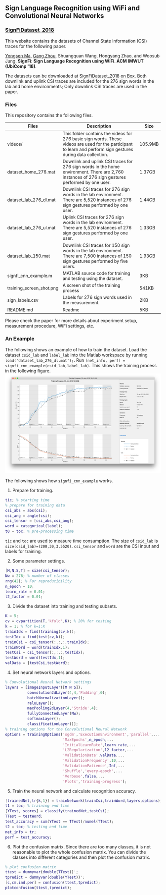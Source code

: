 ## Sign Language Recognition using WiFi and Convolutional Neural Networks
### [SignFiDataset_2018](https://app.box.com/folder/44872906260)

This website contains the datasets of Channel State Information (CSI) traces for the following paper.

[Yongsen Ma](http://www.cs.wm.edu/~yma/), [Gang Zhou](http://gzhou.blogs.wm.edu), Shuangquan Wang, Hongyang Zhao, and Woosub Jung. **SignFi: Sign Language Recognition using WiFi. ACM IMWUT (UbiComp '18)**.

The datasets can be downloaded at [SignFiDataset_2018 on Box](https://app.box.com/folder/44872906260). Both downlink and uplink CSI traces are included for the 276 sign words in the lab and home environments; Only downlink CSI traces are used in the paper.

### Files
This repository contains the following files.

| Files | Description | Size |
| ----- | ----------- | ---- |
| videos/ | This folder contains the videos for 276 basic sign words. These videos are used for the participant to learn and perform sign gestures during data collection. | 105.9MB |
|dataset_home_276.mat | Downlink and uplink CSI traces for 276 sign words in the home environment. There are 2,760 instances of 276 sign gestures performed by one user. | 1.37GB |
|dataset_lab_276_dl.mat | Downlink CSI traces for 276 sign words in the lab environment. There are 5,520 instances of 276 sign gestures performed by one user.| 1.44GB |
|dataset_lab_276_ul.mat | Uplink CSI traces for 276 sign words in the lab environment. There are 5,520 instances of 276 sign gestures performed by one user.| 1.33GB |
|dataset_lab_150.mat | Downlink CSI traces for 150 sign words in the lab environment. There are 7,500 instances of 150 sign gestures performed by five users. | 1.93GB |
| signfi_cnn_example.m | MATLAB source code for training and testing using the dataset. | 3KB |
| training_screen_shot.png | A screen shot of the training process | 541KB |
| sign_labels.csv | Labels for 276 sign words used in the measurement. | 2KB |
| README.md | Readme | 5KB |

Please check the paper for more details about experiment setup, measurement procedure, WiFi settings, etc.


### An Example
The following shows an example of how to train the dataset. Load the dataset `csid_lab` and `label_lab` into the Matlab workspace by running `load('dataset_lab_276_dl.mat');`. Run `[net_info, perf] = signfi_cnn_example(csid_lab,label_lab)`. This shows the training process in the following figure.
![Training process](./training_screen_shot.png)

The following shows how `signfi_cnn_example` works.
1. Prepare for training.
```Matlab
tic; % starting time
% prepare for training data
csi_abs = abs(csi);
csi_ang = angle(csi);
csi_tensor = [csi_abs,csi_ang];
word = categorical(label);
t0 = toc; % pre-processing time
```
`tic` and `toc` are used to measure time consumption. The size of `csid_lab` is `size(csid_lab)=(200,30,3,5520)`. `csi_tensor` and `word` are the CSI input and labels for training.

2. Some parameter settings.
```Matlab
[M,N,S,T] = size(csi_tensor);
Nw = 276; % number of classes
rng(42); % For reproducibility
n_epoch = 10;
learn_rate = 0.01;
l2_factor = 0.01;
```

3. Divide the dataset into training and testing subsets.
```Matlab
K = 5;
cv = cvpartition(T,'kfold',K); % 20% for testing
k = 1; % for k=1:K
trainIdx = find(training(cv,k));
testIdx = find(test(cv,k));
trainCsi = csi_tensor(:,:,:,trainIdx);
trainWord = word(trainIdx,1);
testCsi = csi_tensor(:,:,:,testIdx);
testWord = word(testIdx,1);
valData = {testCsi,testWord};
```

4. Set neural network layers and options.
```Matlab
% Convolutional Neural Network settings
layers = [imageInputLayer([M N S]);
          convolution2dLayer(4,4,'Padding',0);
          batchNormalizationLayer();
          reluLayer();
          maxPooling2dLayer(4,'Stride',4); 
          fullyConnectedLayer(Nw);
          softmaxLayer();
          classificationLayer()];
% training options for the Convolutional Neural Network
options = trainingOptions('sgdm','ExecutionEnvironment','parallel',...
                          'MaxEpochs',n_epoch,...
                          'InitialLearnRate',learn_rate,...
                          'L2Regularization',l2_factor,...
                          'ValidationData',valData,...
                          'ValidationFrequency',10,...
                          'ValidationPatience',Inf,...
                          'Shuffle','every-epoch',...
                          'Verbose',false,...
                          'Plots','training-progress');
```
5. Train the neural network and calculate recognition accuracy.
```Matlab
[trainedNet,tr{k,1}] = trainNetwork(trainCsi,trainWord,layers,options);
t1 = toc; % training end time
[YTest, scores] = classify(trainedNet,testCsi);
TTest = testWord;
test_accuracy = sum(YTest == TTest)/numel(TTest);
t2 = toc; % testing end time
net_info = tr;
perf = test_accuracy;
```

6. Plot the confusion matrix. Since there are too many classes, it is not reasonable to plot the whole confusion matrix. You can divide the classes into different categories and then plot the confusion matrix.
```Matlab
% plot confusion matrix
ttest = dummyvar(double(TTest))';
tpredict = dummyvar(double(YTest))';
[c,cm,ind,per] = confusion(ttest,tpredict);
plotconfusion(ttest,tpredict);
```

